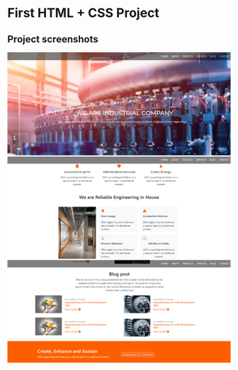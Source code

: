 # First HTML + CSS Project

## Project screenshots

![Alt text](./public/project1.png)
![Alt text](./public/project2.png)
![Alt text](./public/project3.png)
